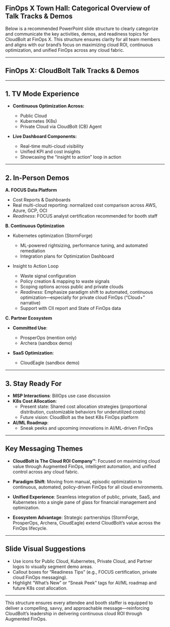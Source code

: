 ## FinOps X Town Hall: Categorical Overview of Talk Tracks & Demos

Below is a recommended PowerPoint slide structure to clearly categorize and communicate the key activities, demos, and readiness topics for CloudBolt at FinOps X. This structure ensures clarity for all team members and aligns with our brand’s focus on maximizing cloud ROI, continuous optimization, and unified FinOps across any cloud fabric.

---

## FinOps X: CloudBolt Talk Tracks & Demos

---

## **1. TV Mode Experience**

- **Continuous Optimization Across:**
    - Public Cloud
    - Kubernetes (K8s)
    - Private Cloud via CloudBolt (CB) Agent
    
- **Live Dashboard Components:**
    - Real-time multi-cloud visibility
    - Unified KPI and cost insights
    - Showcasing the “insight to action” loop in action

---

## **2. In-Person Demos**

**A. FOCUS Data Platform**
- Cost Reports & Dashboards
- Real multi-cloud reporting: normalized cost comparison across AWS, Azure, GCP, OCI
- _Readiness_: FOCUS analyst certification recommended for booth staff

**B. Continuous Optimization**
- Kubernetes optimization (StormForge)
    - ML-powered rightsizing, performance tuning, and automated remediation
    - Integration plans for Optimization Dashboard
        
- Insight to Action Loop
    - Waste signal configuration
    - Policy creation & mapping to waste signals
    - Scoping options across public and private clouds
    - _Readiness_: Emphasize paradigm shift to automated, continuous optimization—especially for private cloud FinOps (“Cloud+” narrative)
    - Support with CII report and State of FinOps data
        

**C. Partner Ecosystem**

- **Committed Use**:
    - ProsperOps (mention only)
    - Archera (sandbox demo)
    
- **SaaS Optimization**:
    - CloudEagle (sandbox demo)

---

## **3. Stay Ready For**

- **MSP Interactions**: BillOps use case discussion
- **K8s Cost Allocation**:
    - Present state: Shared cost allocation strategies (proportional distribution, customizable behaviors for underutilized costs)
    - Future vision: CloudBolt as the best K8s FinOps platform
- **AI/ML Roadmap**:
    - Sneak peeks and upcoming innovations in AI/ML-driven FinOps

---

## **Key Messaging Themes**

- **CloudBolt is The Cloud ROI Company™**: Focused on maximizing cloud value through Augmented FinOps, intelligent automation, and unified control across any cloud fabric.
    
- **Paradigm Shift**: Moving from manual, episodic optimization to continuous, automated, policy-driven FinOps for all cloud environments.
    
- **Unified Experience**: Seamless integration of public, private, SaaS, and Kubernetes into a single pane of glass for financial management and optimization.
    
- **Ecosystem Advantage**: Strategic partnerships (StormForge, ProsperOps, Archera, CloudEagle) extend CloudBolt’s value across the FinOps lifecycle.
    

---

## **Slide Visual Suggestions**
- Use icons for Public Cloud, Kubernetes, Private Cloud, and Partner logos to visually segment demo areas.    
- Callout boxes for “Readiness Tips” (e.g., FOCUS certification, private cloud FinOps messaging).
- Highlight “What’s New” or “Sneak Peek” tags for AI/ML roadmap and future K8s cost allocation.

---

This structure ensures every attendee and booth staffer is equipped to deliver a compelling, savvy, and approachable message—reinforcing CloudBolt’s leadership in delivering continuous cloud ROI through Augmented FinOps.
